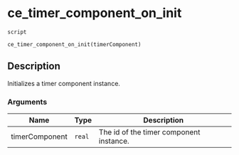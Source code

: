# ce_timer_component_on_init
`script`
```gml
ce_timer_component_on_init(timerComponent)
```

## Description
Initializes a timer component instance.

### Arguments
| Name | Type | Description |
| ---- | ---- | ----------- |
| timerComponent | `real` | The id of the timer component instance. |